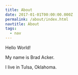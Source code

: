 ```yaml
---
title: About
date: 2017-01-01T00:00:00.000Z
permalink: /about/index.html
navtitle: About
tags:
  - nav
---
```

Hello World!

My name is Brad Acker.

I live in Tulsa, Oklahoma.
